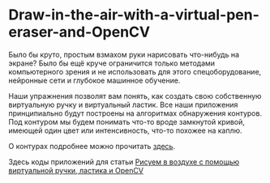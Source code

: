 # Draw-in-the-air-with-a-virtual-pen-eraser-and-OpenCV
Было бы круто, простым взмахом руки нарисовать что-нибудь на экране? 
Было бы ещё круче ограничится только методами компьютерного зрения и не использовать для этого
спецоборудование, нейронные сети и глубокое машинное обучение.

Наши упражнения позволят вам понять, как создать свою собственную виртуальную ручку и виртуальный ластик. 
Все наши приложения принципиально будут построены на алгоритмах обнаружения контуров. 
Под контуром мы будем понимать что-то вроде замкнутой кривой, имеющей один цвет или интенсивность, 
что-то похожее на каплю. 

О контурах подробнее можно прочитать <a href="https://docs.opencv.org/4.2.0/d4/d73/tutorial_py_contours_begin.html" target="_blank" rel="noreferrer noopener" class="ext-link">здесь</a>.

Здесь коды приложений для статьи <a href="https://https://waksoft.susu.ru/2020/06/14/risuem-v-vozduhe-s-pomoshhyu-virtualnoj-ruchki-lastika-i-opencv/" target="_blank" rel="noreferrer noopener" class="ext-link">Рисуем в воздухе с помощью виртуальной ручки, ластика и OpenCV</a>
